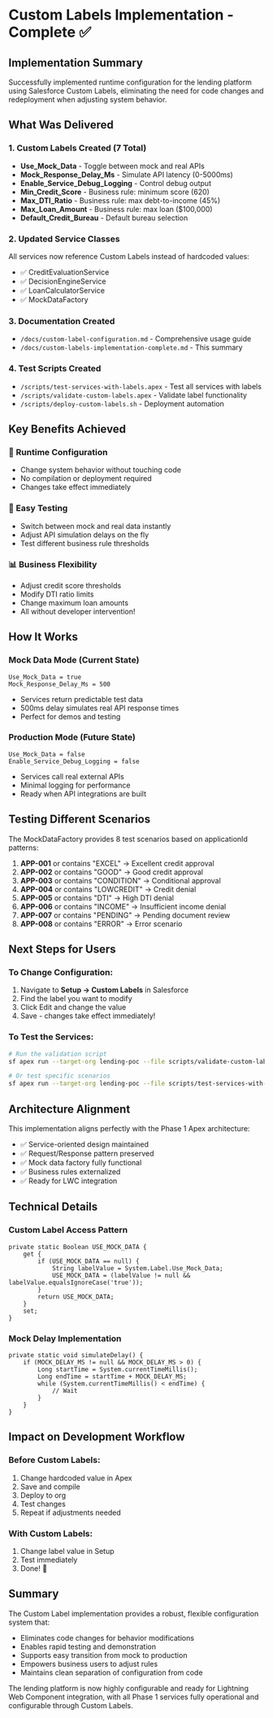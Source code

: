 # Custom Labels Implementation - Complete ✅

## Implementation Summary

Successfully implemented runtime configuration for the lending platform using Salesforce Custom Labels, eliminating the need for code changes and redeployment when adjusting system behavior.

## What Was Delivered

### 1. Custom Labels Created (7 Total)
- **Use_Mock_Data** - Toggle between mock and real APIs
- **Mock_Response_Delay_Ms** - Simulate API latency (0-5000ms)  
- **Enable_Service_Debug_Logging** - Control debug output
- **Min_Credit_Score** - Business rule: minimum score (620)
- **Max_DTI_Ratio** - Business rule: max debt-to-income (45%)
- **Max_Loan_Amount** - Business rule: max loan ($100,000)
- **Default_Credit_Bureau** - Default bureau selection

### 2. Updated Service Classes
All services now reference Custom Labels instead of hardcoded values:
- ✅ CreditEvaluationService
- ✅ DecisionEngineService  
- ✅ LoanCalculatorService
- ✅ MockDataFactory

### 3. Documentation Created
- `/docs/custom-label-configuration.md` - Comprehensive usage guide
- `/docs/custom-labels-implementation-complete.md` - This summary

### 4. Test Scripts Created
- `/scripts/test-services-with-labels.apex` - Test all services with labels
- `/scripts/validate-custom-labels.apex` - Validate label functionality
- `/scripts/deploy-custom-labels.sh` - Deployment automation

## Key Benefits Achieved

### 🚀 Runtime Configuration
- Change system behavior without touching code
- No compilation or deployment required
- Changes take effect immediately

### 🧪 Easy Testing
- Switch between mock and real data instantly
- Adjust API simulation delays on the fly
- Test different business rule thresholds

### 📊 Business Flexibility  
- Adjust credit score thresholds
- Modify DTI ratio limits
- Change maximum loan amounts
- All without developer intervention!

## How It Works

### Mock Data Mode (Current State)
```
Use_Mock_Data = true
Mock_Response_Delay_Ms = 500
```
- Services return predictable test data
- 500ms delay simulates real API response times
- Perfect for demos and testing

### Production Mode (Future State)
```
Use_Mock_Data = false
Enable_Service_Debug_Logging = false
```
- Services call real external APIs
- Minimal logging for performance
- Ready when API integrations are built

## Testing Different Scenarios

The MockDataFactory provides 8 test scenarios based on applicationId patterns:

1. **APP-001** or contains "EXCEL" → Excellent credit approval
2. **APP-002** or contains "GOOD" → Good credit approval
3. **APP-003** or contains "CONDITION" → Conditional approval
4. **APP-004** or contains "LOWCREDIT" → Credit denial
5. **APP-005** or contains "DTI" → High DTI denial
6. **APP-006** or contains "INCOME" → Insufficient income denial
7. **APP-007** or contains "PENDING" → Pending document review
8. **APP-008** or contains "ERROR" → Error scenario

## Next Steps for Users

### To Change Configuration:
1. Navigate to **Setup → Custom Labels** in Salesforce
2. Find the label you want to modify
3. Click Edit and change the value
4. Save - changes take effect immediately!

### To Test the Services:
```bash
# Run the validation script
sf apex run --target-org lending-poc --file scripts/validate-custom-labels.apex

# Or test specific scenarios
sf apex run --target-org lending-poc --file scripts/test-services-with-labels.apex
```

## Architecture Alignment

This implementation aligns perfectly with the Phase 1 Apex architecture:
- ✅ Service-oriented design maintained
- ✅ Request/Response pattern preserved
- ✅ Mock data factory fully functional
- ✅ Business rules externalized
- ✅ Ready for LWC integration

## Technical Details

### Custom Label Access Pattern
```apex
private static Boolean USE_MOCK_DATA {
    get {
        if (USE_MOCK_DATA == null) {
            String labelValue = System.Label.Use_Mock_Data;
            USE_MOCK_DATA = (labelValue != null && labelValue.equalsIgnoreCase('true'));
        }
        return USE_MOCK_DATA;
    }
    set;
}
```

### Mock Delay Implementation
```apex
private static void simulateDelay() {
    if (MOCK_DELAY_MS != null && MOCK_DELAY_MS > 0) {
        Long startTime = System.currentTimeMillis();
        Long endTime = startTime + MOCK_DELAY_MS;
        while (System.currentTimeMillis() < endTime) {
            // Wait
        }
    }
}
```

## Impact on Development Workflow

### Before Custom Labels:
1. Change hardcoded value in Apex
2. Save and compile
3. Deploy to org
4. Test changes
5. Repeat if adjustments needed

### With Custom Labels:
1. Change label value in Setup
2. Test immediately
3. Done! 🎉

## Summary

The Custom Label implementation provides a robust, flexible configuration system that:
- Eliminates code changes for behavior modifications
- Enables rapid testing and demonstration
- Supports easy transition from mock to production
- Empowers business users to adjust rules
- Maintains clean separation of configuration from code

The lending platform is now highly configurable and ready for Lightning Web Component integration, with all Phase 1 services fully operational and configurable through Custom Labels.